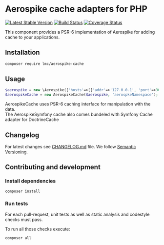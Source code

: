 Aerospike cache adapters for PHP
===================

[![Latest Stable Version](https://img.shields.io/packagist/v/lmc/aerospike-cache-php.svg)](https://packagist.org/packages/lmc/aerospike-cache-php)
[![Build Status](https://travis-ci.org/lmc/aerospike-cache-php.svg?branch=master)](https://travis-ci.org/lmc/aerospike-cache-php)
[![Coverage Status](https://coveralls.io/repos/github/lmc/aerospike-cache-php/badge.svg?branch=master)](https://coveralls.io/github/lmc/aerospike-cache-php?branch=master)

This component provides a PSR-6 implementation of Aerospike for adding cache to your applications. 

## Installation

```bash
composer require lmc/aerospike-cache
```

## Usage
```php
$aerospike = new \Aerospike(['hosts'=>[['addr'=>'127.0.0.1', 'port'=>3000]]]);
$aerospikeCache = new AerospikeCache($aerospike, 'aerospkeNamespace');
```

AerospikeCache uses PSR-6 caching interface for manipulation with the data.  
The AerospikeSymfony cache also comes bundeled with Symfony Cache adapter for DoctrineCache

## Changelog
For latest changes see [CHANGELOG.md](CHANGELOG.md) file. We follow [Semantic Versioning](https://semver.org/).

## Contributing and development

### Install dependencies

```bash
composer install
```

### Run tests

For each pull-request, unit tests as well as static analysis and codestyle checks must pass.

To run all those checks execute:

```bash
composer all
```
